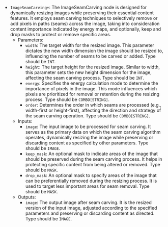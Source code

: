 - `ImageSeamCarving+`: The ImageSeamCarving node is designed for dynamically resizing images while preserving their essential content features. It employs seam carving techniques to selectively remove or add pixels in paths (seams) across the image, taking into consideration content importance indicated by energy maps, and optionally, keep and drop masks to protect or remove specific areas.
    - Parameters:
        - `width`: The target width for the resized image. This parameter dictates the new width dimension the image should be resized to, influencing the number of seams to be carved or added. Type should be `INT`.
        - `height`: The target height for the resized image. Similar to width, this parameter sets the new height dimension for the image, affecting the seam carving process. Type should be `INT`.
        - `energy`: Specifies the energy calculation mode to determine the importance of pixels in the image. This mode influences which pixels are prioritized for removal or retention during the resizing process. Type should be `COMBO[STRING]`.
        - `order`: Determines the order in which seams are processed (e.g., width-first or height-first), affecting the direction and strategy of the seam carving operation. Type should be `COMBO[STRING]`.
    - Inputs:
        - `image`: The input image to be processed for seam carving. It serves as the primary data on which the seam carving algorithm operates, dynamically resizing the image while preserving or discarding content as specified by other parameters. Type should be `IMAGE`.
        - `keep_mask`: An optional mask to indicate areas of the image that should be preserved during the seam carving process. It helps in protecting specific content from being altered or removed. Type should be `MASK`.
        - `drop_mask`: An optional mask to specify areas of the image that can be preferentially removed during the resizing process. It is used to target less important areas for seam removal. Type should be `MASK`.
    - Outputs:
        - `image`: The output image after seam carving. It is the resized version of the input image, adjusted according to the specified parameters and preserving or discarding content as directed. Type should be `IMAGE`.

